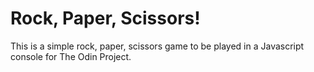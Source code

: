 # Rock, Paper, Scissors!
This is a simple rock, paper, scissors game to be played in a Javascript console for The Odin Project. 

